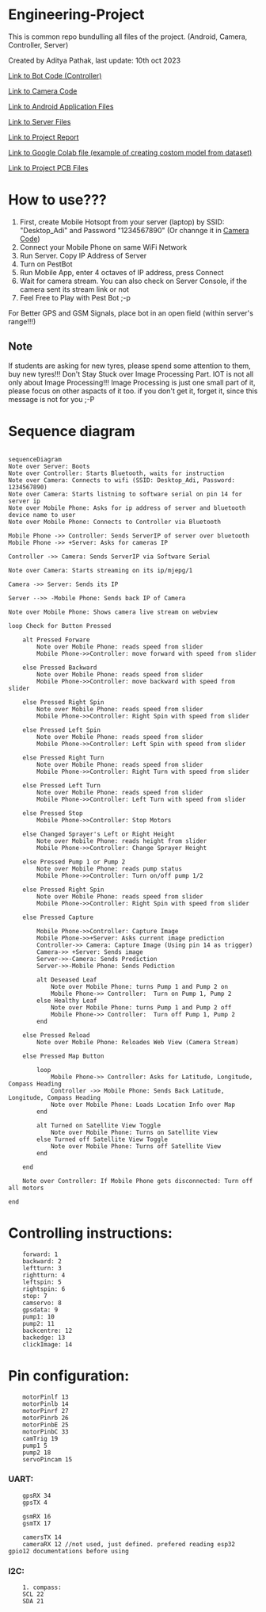 # Engineering-Project
This is common repo bundulling all files of the project. (Android, Camera, Controller, Server)

Created by Aditya Pathak, last update: 10th oct 2023

[Link to Bot Code (Controller)](https://github.com/AdityaPathak09/BotCode)

[Link to Camera Code](https://github.com/AdityaPathak09/CamCode)

[Link to Android Application Files](https://github.com/AdityaPathak09/PestBotController)

[Link to Server Files](https://github.com/AdityaPathak09/Final-Year-Project-Image-Processing-Server)

[Link to Project Report](https://github.com/AdityaPathak09/FinalYearProjectDocumentation)

[Link to Google Colab file (example of creating costom model from dataset)](https://github.com/AdityaPathak09/College-Image-Processing/blob/main/CollegePlantIPModel.ipynb)

[Link to Project PCB Files](https://github.com/AdityaPathak09/BotCode/tree/main/PestBot)

How to use???
=
 1. First, create Mobile Hotsopt from your server (laptop) by SSID: "Desktop_Adi" and Password "1234567890" (Or channge it in [Camera Code](https://github.com/AdityaPathak09/CamCode))
 2. Connect your Mobile Phone on same WiFi Network
 3. Run Server. Copy IP Address of Server
 4. Turn on PestBot
 5. Run Mobile App, enter 4 octaves of IP address, press Connect
 6. Wait for camera stream. You can also check on Server Console, if the camera sent its stream link or not
 7. Feel Free to Play with Pest Bot ;-p

For Better GPS and GSM Signals, place bot in an open field (within server's range!!!)


**Note**
-
If students are asking for new tyres, please spend some attention to them, buy new tyres!!!
Don't Stay Stuck over Image Processing Part. IOT is not all only about Image Processing!!! Image Processing is just one small part of it, please focus on other aspacts of it too.
if you don't get it, forget it, since this message is not for you ;-P

Sequence diagram 
=
```mermaid

sequenceDiagram
Note over Server: Boots
Note over Controller: Starts Bluetooth, waits for instruction
Note over Camera: Connects to wifi (SSID: Desktop_Adi, Password: 1234567890)
Note over Camera: Starts listning to software serial on pin 14 for server ip  
Note over Mobile Phone: Asks for ip address of server and bluetooth device name to user
Note over Mobile Phone: Connects to Controller via Bluetooth

Mobile Phone ->> Controller: Sends ServerIP of server over bluetooth
Mobile Phone ->> +Server: Asks for cameras IP 

Controller ->> Camera: Sends ServerIP via Software Serial

Note over Camera: Starts streaming on its ip/mjepg/1  

Camera ->> Server: Sends its IP

Server -->> -Mobile Phone: Sends back IP of Camera

Note over Mobile Phone: Shows camera live stream on webview

loop Check for Button Pressed

    alt Pressed Forware
        Note over Mobile Phone: reads speed from slider
        Mobile Phone->>Controller: move forward with speed from slider

    else Pressed Backward
        Note over Mobile Phone: reads speed from slider
        Mobile Phone->>Controller: move backward with speed from slider

    else Pressed Right Spin
        Note over Mobile Phone: reads speed from slider
        Mobile Phone->>Controller: Right Spin with speed from slider

    else Pressed Left Spin
        Note over Mobile Phone: reads speed from slider
        Mobile Phone->>Controller: Left Spin with speed from slider

    else Pressed Right Turn
        Note over Mobile Phone: reads speed from slider
        Mobile Phone->>Controller: Right Turn with speed from slider

    else Pressed Left Turn
        Note over Mobile Phone: reads speed from slider
        Mobile Phone->>Controller: Left Turn with speed from slider

    else Pressed Stop
        Mobile Phone->>Controller: Stop Motors

    else Changed Sprayer's Left or Right Height 
        Note over Mobile Phone: reads height from slider
        Mobile Phone->>Controller: Change Sprayer Height 

    else Pressed Pump 1 or Pump 2
        Note over Mobile Phone: reads pump status
        Mobile Phone->>Controller: Turn on/off pump 1/2

    else Pressed Right Spin
        Note over Mobile Phone: reads speed from slider
        Mobile Phone->>Controller: Right Spin with speed from slider

    else Pressed Capture

        Mobile Phone->>Controller: Capture Image
        Mobile Phone->>+Server: Asks current image prediction 
        Controller->> Camera: Capture Image (Using pin 14 as trigger)
        Camera->> +Server: Sends image
        Server->>-Camera: Sends Prediction
        Server->>-Mobile Phone: Sends Pediction

        alt Deseased Leaf
            Note over Mobile Phone: turns Pump 1 and Pump 2 on
            Mobile Phone->> Controller:  Turn on Pump 1, Pump 2
        else Healthy Leaf
            Note over Mobile Phone: turns Pump 1 and Pump 2 off
            Mobile Phone->> Controller:  Turn off Pump 1, Pump 2
        end

    else Pressed Reload
        Note over Mobile Phone: Reloades Web View (Camera Stream)

    else Pressed Map Button

        loop
            Mobile Phone->> Controller: Asks for Latitude, Longitude, Compass Heading 
            Controller ->> Mobile Phone: Sends Back Latitude, Longitude, Compass Heading
            Note over Mobile Phone: Loads Location Info over Map
        end

        alt Turned on Satellite View Toggle
            Note over Mobile Phone: Turns on Satellite View
        else Turned off Satellite View Toggle
            Note over Mobile Phone: Turns off Satellite View
        end

    end

    Note over Controller: If Mobile Phone gets disconnected: Turn off all motors

end
```

Controlling instructions:
=
    	forward: 1
    	backward: 2
    	leftturn: 3
    	rightturn: 4
    	leftspin: 5
    	rightspin: 6
    	stop: 7
    	camservo: 8
    	gpsdata: 9
    	pump1: 10
    	pump2: 11
    	backcentre: 12
    	backedge: 13
    	clickImage: 14

Pin configuration:
=
    	motorPinlf 13 
    	motorPinlb 14
    	motorPinrf 27
    	motorPinrb 26
    	motorPinbE 25
    	motorPinbC 33
    	camTrig 19
    	pump1 5
    	pump2 18
    	servoPincam 15

### UART:
		gpsRX 34
		gpsTX 4
		
		gsmRX 16
		gsmTX 17

		camersTX 14
		cameraRX 12 //not used, just defined. prefered reading esp32 gpio12 documentations before using

###	I2C:
		1. compass:
		SCL 22
		SDA 21

